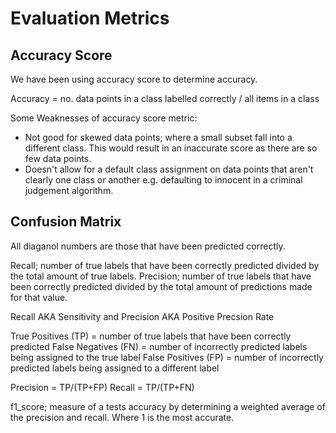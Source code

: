 # Evaluation Metrics

## Accuracy Score
We have been using accuracy score to determine accuracy.

Accuracy = no. data points in a class labelled correctly / all items in a class

Some Weaknesses of accuracy score metric:
- Not good for skewed data points; where a small subset fall into a different class. This would result in an inaccurate score as there are so few data points.
- Doesn't allow for a default class assignment on data points that aren't clearly one class or another e.g. defaulting to innocent in a criminal judgement algorithm.

## Confusion Matrix
All diaganol numbers are those that have been predicted correctly.

Recall; number of true labels that have been correctly predicted divided by the total amount of true labels.
Precision; number of true labels that have been correctly predicted divided by the total amount of predictions made for that value.

Recall AKA Sensitivity and Precision AKA Positive Precsion Rate

True Positives (TP) = number of true labels that have been correctly predicted
False Negatives (FN) = number of incorrectly predicted labels being assigned to the true label
False Positives (FP) = number of incorrectly predicted labels being assigned to a different label

Precision = TP/(TP+FP)
Recall = TP/(TP+FN)


f1\_score; measure of a tests accuracy by determining a  weighted average of the precision and recall. Where 1 is the most accurate.

